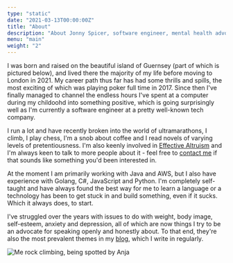 ```yaml
---
type: "static"
date: "2021-03-13T00:00:00Z"
title: "About"
description: "About Jonny Spicer, software engineer, mental health advocate, blogger, climber, runner"
menu: "main"
weight: "2"
---
```

I was born and raised on the beautiful island of Guernsey (part of which is pictured below), and lived there the majority of my life before moving to London in 2021. My career path thus far has had some thrills
and spills, the most exciting of which was playing poker full time in 2017. Since then I've finally managed to channel the endless hours I've spent at a computer during my childoohd
into something positive, which is going surprisingly well as I'm currently a software engineer at a pretty well-known tech company.

I run a lot and have recently broken into the world of ultramarathons, I climb, I play chess, I'm a snob about coffee and I read novels of varying levels of pretentiousness. I'm also
keenly involved in [Effective Altruism](https://www.effectivealtruism.org/) and I'm always keen to talk to more people about it - feel free to [contact me](/contact) if that sounds
like something you'd been interested in.

At the moment I am primarily working with Java and AWS, but I also have experience with Golang, C#, JavaScript and Python. I'm completely self-taught and have
always found the best way for me to learn a language or a technology has been to get stuck in and build something, even if it sucks. Which it always does, to start.

I've struggled over the years with issues to do with weight, body image, self-esteem, anxiety and depression, all of which are now things I try to be an advocate for speaking openly
and honestly about. To that end, they're also the most prevalent themes in my [blog](/blog), which I write in regularly.

![Me rock climbing, being spotted by Anja](/img/climbing.jpg "Bouldering on the west coast of Guernsey")
